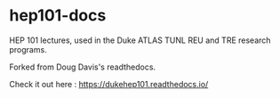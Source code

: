 # hep101-docs

HEP 101 lectures, used in the Duke ATLAS TUNL REU and TRE research programs.

Forked from Doug Davis's readthedocs.

Check it out here : https://dukehep101.readthedocs.io/
